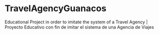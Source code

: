 # TravelAgencyGuanacos
Educational Project in order to imitate the system of a Travel Agency | Proyecto Educativo con fin de imitar el sistema de una Agencia de Viajes  
